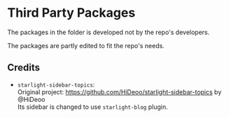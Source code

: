 # Third Party Packages

The packages in the folder is developed not by the repo's developers.

The packages are partly edited to fit the repo's needs.

## Credits

- `starlight-sidebar-topics`:\
  Original project: <https://github.com/HiDeoo/starlight-sidebar-topics> by @HiDeoo\
  Its sidebar is changed to use `starlight-blog` plugin.
